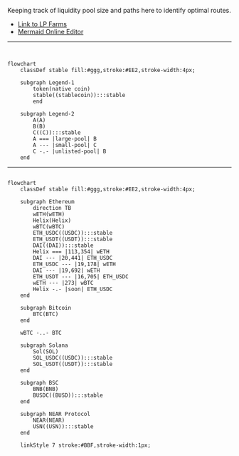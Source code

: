 Keeping track of liquidity pool size and paths here to identify optimal routes.

* [Link to LP Farms](https://helix.finance/farms)
* [Mermaid Online Editor](https://mermaid.live/edit#pako:eNqNkm1vgjAQx79KU9_UpCzOqUgXX4iQuGTRZLh3JEuF8hALGCjRRfzuK-ADU7bYpNf27tf_XS89QCdxGSTQ48nOCWgq7BjI4XCaZQbzQCbomjPghZyTju_7OBNpsmGkY5r9017Zha4IyGC7f7Xj-nqWr_2UbgNgioClLI9qdzl25mqOStO9-uaMh3tU2YZXMl-fljFDqLTdLiGkruYOWVXIqhUxpm8ISdMarFKCyWQCiqGGR72x9BVVib8EgPKkgELD6lgrLmXdFwoURWIqVtXnVpEyOsY9dXgbPT-jzjPAI210m4fF7l1zrYTTmF5l5BlZy_dGC-Xpvxa2iepW42X6QkdyNhT1Wq5cHpJbmNOPv6PL8nuAWUDDGPQfw14uGMQwYmlEQ1f-30PptqEEI2ZDIrcuTTc2tOOj5PKtSwUz3VAkKSQe5RnDkOYisb5jBxKR5uwMGSGVSaMTdfwBo0rmMQ)

___

```mermaid


flowchart
    classDef stable fill:#ggg,stroke:#EE2,stroke-width:4px;

    subgraph Legend-1
        token(native coin)
        stable((stablecoin)):::stable
        end
    
    subgraph Legend-2
        A(A)
        B(B)
        C((C)):::stable
        A === |large-pool| B
        A --- |small-pool| C
        C -.- |unlisted-pool| B
    end
```

___

```mermaid

flowchart
    classDef stable fill:#ggg,stroke:#EE2,stroke-width:4px;

    subgraph Ethereum
        direction TB
        wETH(wETH)
        Helix(Helix)
        wBTC(wBTC)
        ETH_USDC((USDC)):::stable
        ETH_USDT((USDT)):::stable
        DAI((DAI)):::stable
        Helix === |113,354| wETH
        DAI --- |20,441| ETH_USDC
        ETH_USDC --- |19,178| wETH
        DAI --- |19,692| wETH
        ETH_USDT --- |16,705| ETH_USDC
        wETH --- |273| wBTC
        Helix -.- |soon| ETH_USDC
    end

    subgraph Bitcoin
        BTC(BTC)
    end

    wBTC -..- BTC
    
    subgraph Solana
        Sol(SOL)
        SOL_USDC((USDC)):::stable
        SOL_USDT((USDT)):::stable
    end

    subgraph BSC
        BNB(BNB)
        BUSDC((BUSD)):::stable
    end

    subgraph NEAR Protocol
        NEAR(NEAR)
        USN((USN)):::stable
    end

    linkStyle 7 stroke:#BBF,stroke-width:1px;
```
